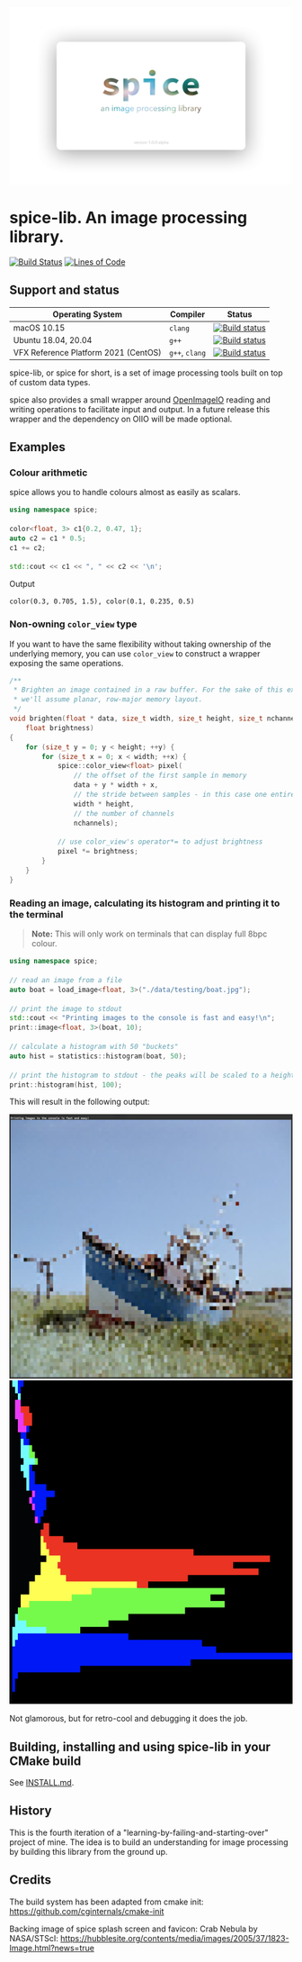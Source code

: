 ![spice-lib. an image processing library.](./doc/assets/branding/spice_splash.png)

# spice-lib. An image processing library.

[![Build Status](https://travis-ci.com/JanHett/spice-lib.svg?branch=master)](https://travis-ci.com/JanHett/spice-lib) [![Lines of Code](https://tokei.rs/b1/github/JanHett/spice-lib)](https://github.com/XAMPPRocky/tokei)

## Support and status

| Operating System | Compiler | Status |
| --- | --- | --- |
| macOS 10.15 | `clang` | [![Build status](https://github.com/JanHett/spice-lib/workflows/CI:%20macOS/badge.svg?branch=master)](https://github.com/JanHett/spice-lib/actions?query=workflow%3A%22CI%3A+macOS%22) |
| Ubuntu 18.04, 20.04 | `g++` | [![Build status](https://github.com/JanHett/spice-lib/workflows/CI:%20Linux/badge.svg?branch=master)](https://github.com/JanHett/spice-lib/actions?query=workflow%3A%22CI%3A+Linux%22) |
| VFX Reference Platform 2021 (CentOS) | `g++`, `clang` | [![Build status](https://github.com/JanHett/spice-lib/workflows/CI:%20VFX%20Reference%20Platform%202021/badge.svg?branch=master)](https://github.com/JanHett/spice-lib/actions?query=workflow%3A%22CI%3A+VFX+Reference+Platform+2021%22) |

spice-lib, or spice for short, is a set of image processing tools built on top of custom data types.

spice also provides a small wrapper around [OpenImageIO](https://openimageio.readthedocs.io/) reading and writing operations to facilitate input and output. In a future release this wrapper and the dependency on OIIO will be made optional.

## Examples

### Colour arithmetic

spice allows you to handle colours almost as easily as scalars.

```c++
using namespace spice;

color<float, 3> c1{0.2, 0.47, 1};
auto c2 = c1 * 0.5;
c1 += c2;

std::cout << c1 << ", " << c2 << '\n';
```

Output

```
color(0.3, 0.705, 1.5), color(0.1, 0.235, 0.5)
```

### Non-owning `color_view` type

If you want to have the same flexibility without taking ownership of the underlying memory, you can use `color_view` to construct a wrapper exposing the same operations.

```c++
/**
 * Brighten an image contained in a raw buffer. For the sake of this example,
 * we'll assume planar, row-major memory layout.
 */
void brighten(float * data, size_t width, size_t height, size_t nchannels,
    float brightness)
{
    for (size_t y = 0; y < height; ++y) {
        for (size_t x = 0; x < width; ++x) {
            spice::color_view<float> pixel(
                // the offset of the first sample in memory
                data + y * width + x,
                // the stride between samples - in this case one entire plane
                width * height,
                // the number of channels
                nchannels);

            // use color_view's operator*= to adjust brightness
            pixel *= brightness;
        }
    }
}
```

### Reading an image, calculating its histogram and printing it to the terminal

> **Note:** This will only work on terminals that can display full 8bpc colour.

```c++
using namespace spice;

// read an image from a file
auto boat = load_image<float, 3>("./data/testing/boat.jpg");

// print the image to stdout
std::cout << "Printing images to the console is fast and easy!\n";
print::image<float, 3>(boat, 10);

// calculate a histogram with 50 "buckets"
auto hist = statistics::histogram(boat, 50);

// print the histogram to stdout - the peaks will be scaled to a height of 100 characters
print::histogram(hist, 100);
```

This will result in the following output:

![print_image_to_stdout](./doc/assets/showcase/print_image_to_stdout.png)
![print_image_to_stdout](./doc/assets/showcase/histogram_to_stdout.png)

Not glamorous, but for retro-cool and debugging it does the job.

## Building, installing and using spice-lib in your CMake build

See [INSTALL.md](./INSTALL.md).

## History

This is the fourth iteration of a "learning-by-failing-and-starting-over" project of mine. The idea is to build an understanding for image processing by building this library from the ground up.

## Credits

The build system has been adapted from cmake init: https://github.com/cginternals/cmake-init

Backing image of spice splash screen and favicon: Crab Nebula by NASA/STScI: https://hubblesite.org/contents/media/images/2005/37/1823-Image.html?news=true